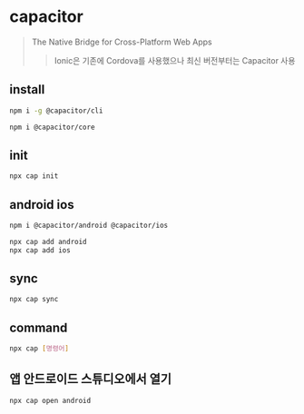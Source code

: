 # capacitor

> The Native Bridge for Cross-Platform Web Apps
>
> > Ionic은 기존에 Cordova를 사용했으나 최신 버전부터는 Capacitor 사용

## install

```sh
npm i -g @capacitor/cli

npm i @capacitor/core
```

## init

```sh
npx cap init
```

## android ios

```sh
npm i @capacitor/android @capacitor/ios

npx cap add android
npx cap add ios
```

## sync

```sh
npx cap sync
```

## command

```sh
npx cap [명령어]
```

## 앱 안드로이드 스튜디오에서 열기

```sh
npx cap open android
```
